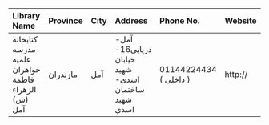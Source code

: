 | Library Name                                       | Province   | City   | Address                                                                | Phone No.              | Website   |
|:---------------------------------------------------|:-----------|:-------|:-----------------------------------------------------------------------|:-----------------------|:----------|
| کتابخانه مدرسه علمیه خواهران فاطمة الزهراء (س) آمل | مازندران   | آمل    | آمل- دریایی16- خیابان شهید اسدی- ساختمان شهید اسدی                     | 01144224434 ( داخلی  ) | http://   |